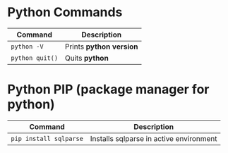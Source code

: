 
# Python Commands
|Command| Description|
|-------|------------|
|`python -V`  | Prints **python version** |
|`python quit()`  | Quits **python** |


# Python PIP (package manager for python)
|Command| Description|
|-------|------------|
|`pip install sqlparse`  | Installs sqlparse in active environment|
